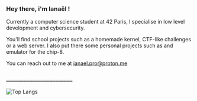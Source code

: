 ### Hey there, i'm Ianaël !

Currently a computer science student at 42 Paris, I specialise in low level development and cybersecurity.

You'll find school projects such as a homemade kernel, CTF-like challenges or a web server. I also put there some personal projects such as and emulator for the chip-8.

You can reach out to me at [ianael.pro@proton.me](mailto:ianael.pro@proton.me)
### _______________________
![Top Langs](https://github-readme-stats.vercel.app/api/top-langs/?username=iaschnei&layout=compact&theme=dracula&hide=perl,roff)

